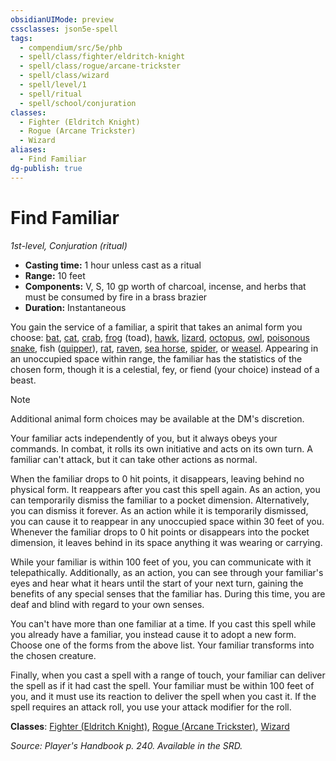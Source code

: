 ```yaml
---
obsidianUIMode: preview
cssclasses: json5e-spell
tags:
  - compendium/src/5e/phb
  - spell/class/fighter/eldritch-knight
  - spell/class/rogue/arcane-trickster
  - spell/class/wizard
  - spell/level/1
  - spell/ritual
  - spell/school/conjuration
classes:
  - Fighter (Eldritch Knight)
  - Rogue (Arcane Trickster)
  - Wizard
aliases:
  - Find Familiar
dg-publish: true
---
```

# Find Familiar
*1st-level, Conjuration (ritual)*  

- **Casting time:** 1 hour unless cast as a ritual
- **Range:** 10 feet
- **Components:** V, S, 10 gp worth of charcoal, incense, and herbs that must be consumed by fire in a brass brazier
- **Duration:** Instantaneous

You gain the service of a familiar, a spirit that takes an animal form you choose: [bat](/Admin/CLI/bestiary/beast/bat.md), [cat](/Admin/CLI/bestiary/beast/cat.md), [crab](/Admin/CLI/bestiary/beast/crab.md), [frog](/Admin/CLI/bestiary/beast/frog.md) (toad), [hawk](/Admin/CLI/bestiary/beast/hawk.md), [lizard](/Admin/CLI/bestiary/beast/lizard.md), [octopus](/Admin/CLI/bestiary/beast/octopus.md), [owl](/Admin/CLI/bestiary/beast/owl.md), [poisonous snake](/Admin/CLI/bestiary/beast/poisonous-snake.md), fish ([quipper](/Admin/CLI/bestiary/beast/quipper.md)), [rat](/Admin/CLI/bestiary/beast/rat.md), [raven](/Admin/CLI/bestiary/beast/raven.md), [sea horse](/Admin/CLI/bestiary/beast/sea-horse.md), [spider](/Admin/CLI/bestiary/beast/spider.md), or [weasel](/Admin/CLI/bestiary/beast/weasel.md). Appearing in an unoccupied space within range, the familiar has the statistics of the chosen form, though it is a celestial, fey, or fiend (your choice) instead of a beast.

> [!note]
> Additional animal form choices may be available at the DM's discretion.

Your familiar acts independently of you, but it always obeys your commands. In combat, it rolls its own initiative and acts on its own turn. A familiar can't attack, but it can take other actions as normal.

When the familiar drops to 0 hit points, it disappears, leaving behind no physical form. It reappears after you cast this spell again. As an action, you can temporarily dismiss the familiar to a pocket dimension. Alternatively, you can dismiss it forever. As an action while it is temporarily dismissed, you can cause it to reappear in any unoccupied space within 30 feet of you. Whenever the familiar drops to 0 hit points or disappears into the pocket dimension, it leaves behind in its space anything it was wearing or carrying.

While your familiar is within 100 feet of you, you can communicate with it telepathically. Additionally, as an action, you can see through your familiar's eyes and hear what it hears until the start of your next turn, gaining the benefits of any special senses that the familiar has. During this time, you are deaf and blind with regard to your own senses.

You can't have more than one familiar at a time. If you cast this spell while you already have a familiar, you instead cause it to adopt a new form. Choose one of the forms from the above list. Your familiar transforms into the chosen creature.

Finally, when you cast a spell with a range of touch, your familiar can deliver the spell as if it had cast the spell. Your familiar must be within 100 feet of you, and it must use its reaction to deliver the spell when you cast it. If the spell requires an attack roll, you use your attack modifier for the roll.

**Classes**: [Fighter (Eldritch Knight)](/Admin/CLI/classes/fighter-eldritch-knight.md), [Rogue (Arcane Trickster)](/Admin/CLI/classes/rogue-arcane-trickster.md), [Wizard](/Admin/CLI/classes/wizard.md)

*Source: Player's Handbook p. 240. Available in the SRD.*